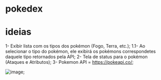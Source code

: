 # pokedex

# ideias

1- Exibir lista com os tipos dos pokémon (Fogo, Terra, etc.);
1.1- Ao selecionar o tipo do pokémon, ele exibirá os pokémons correspondetes daquele tipo retornados pela API;
2- Tela de status para o pokémon (Ataques e Atributos);
3- Pokemon API = https://pokeapi.co/;

![image](https://user-images.githubusercontent.com/80497895/111079873-bf2bfc80-84da-11eb-8717-eec6b35f2a97.png);




